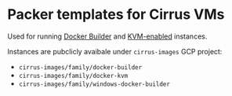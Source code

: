 # Packer templates for Cirrus VMs

Used for running [Docker Builder](https://cirrus-ci.org/guide/docker-builder-vm/) and [KVM-enabled](https://cirrus-ci.org/guide/linux/#kvm-enabled-privileged-containers) instances.

Instances are pubclicly avaibale under `cirrus-images` GCP project: 

* `cirrus-images/family/docker-builder` 
* `cirrus-images/family/docker-kvm`
* `cirrus-images/family/windows-docker-builder`
